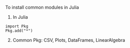 To install common modules in Julia

1. In Julia
```
import Pkg
Pkg.add("*")
```
2. Common Pkg: CSV, Plots, DataFrames, LinearAlgebra

